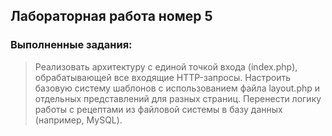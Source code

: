 ## Лабораторная работа номер 5

### Выполненные задания:
> Реализовать архитектуру с единой точкой входа (index.php), обрабатывающей все входящие HTTP-запросы.
> Настроить базовую систему шаблонов с использованием файла layout.php и отдельных представлений для разных страниц.
> Перенести логику работы с рецептами из файловой системы в базу данных (например, MySQL).
